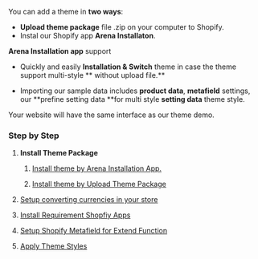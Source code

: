 You can add a theme in **two ways**:

* **Upload theme package** file .zip on your computer to Shopify.
* Instal our Shopify app **Arena Installaton**.

**Arena Installation app** support

* Quickly and easily **Installation & Switch** theme in case the theme support multi-style ** without upload file.**

* Importing our sample data includes **product data**, **metafield** settings, our **prefine setting data **for multi style **setting data** theme style.

Your website will have the same interface as our theme demo.

### Step by Step

1. **Install Theme Package**

   1. [Install theme by Arena Installation App.](/summary/theme-installation/arena-installation-application.md)

   2. [Install theme by Upload Theme Package](/summary/theme-installation/manual-upload-theme.md)

2. [Setup converting currencies in your store](/summary/currency.md)
3. [Install Requirement Shopfiy Apps](/app.md)
4. [Setup Shopify Metafield for Extend Function](/shopify-metafield.md) 
5. [Apply Theme Styles](/change-theme-styles.md)



